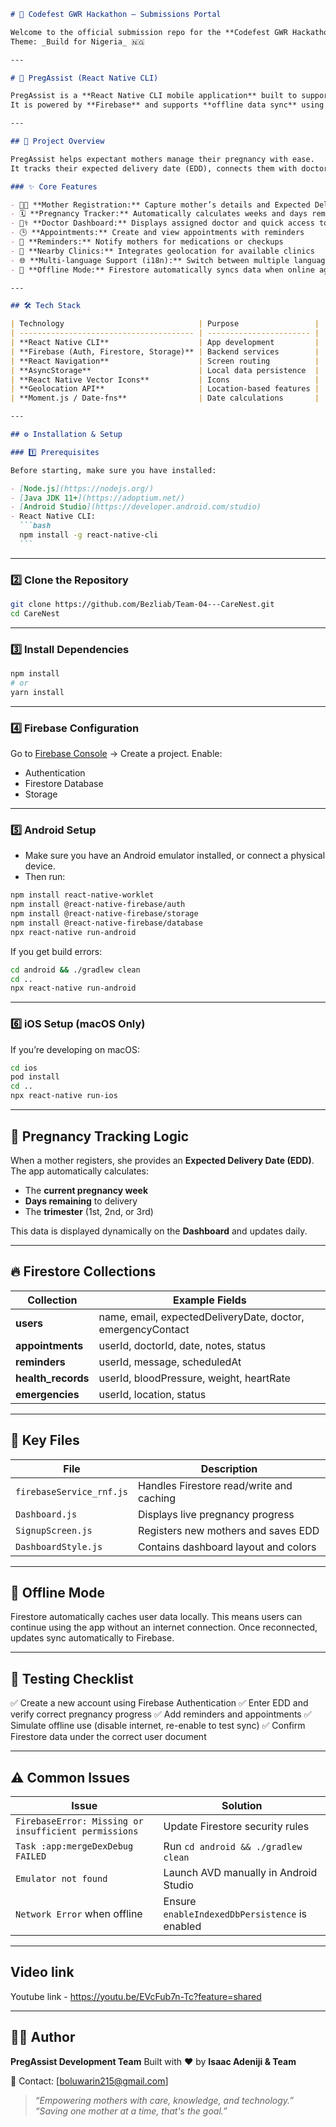 ````markdown
# 🚀 Codefest GWR Hackathon – Submissions Portal

Welcome to the official submission repo for the **Codefest GWR Hackathon**  
Theme: _Build for Nigeria_ 🇳🇬

---

# 🍼 PregAssist (React Native CLI)

PregAssist is a **React Native CLI mobile application** built to support pregnant mothers with features like pregnancy tracking, appointment scheduling, health reminders, and clinic connections.  
It is powered by **Firebase** and supports **offline data sync** using Firestore persistence.

---

## 📖 Project Overview

PregAssist helps expectant mothers manage their pregnancy with ease.  
It tracks their expected delivery date (EDD), connects them with doctors, and provides personalized health information and reminders.

### ✨ Core Features

- 👩‍🍼 **Mother Registration:** Capture mother’s details and Expected Delivery Date (EDD)
- 🗓️ **Pregnancy Tracker:** Automatically calculates weeks and days remaining
- 🧑‍⚕️ **Doctor Dashboard:** Displays assigned doctor and quick access to contact
- 🕒 **Appointments:** Create and view appointments with reminders
- 🔔 **Reminders:** Notify mothers for medications or checkups
- 📍 **Nearby Clinics:** Integrates geolocation for available clinics
- 🌐 **Multi-language Support (i18n):** Switch between multiple languages
- 🛜 **Offline Mode:** Firestore automatically syncs data when online again

---

## 🛠️ Tech Stack

| Technology                              | Purpose                 |
| --------------------------------------- | ----------------------- |
| **React Native CLI**                    | App development         |
| **Firebase (Auth, Firestore, Storage)** | Backend services        |
| **React Navigation**                    | Screen routing          |
| **AsyncStorage**                        | Local data persistence  |
| **React Native Vector Icons**           | Icons                   |
| **Geolocation API**                     | Location-based features |
| **Moment.js / Date-fns**                | Date calculations       |

---

## ⚙️ Installation & Setup

### 1️⃣ Prerequisites

Before starting, make sure you have installed:

- [Node.js](https://nodejs.org/)
- [Java JDK 11+](https://adoptium.net/)
- [Android Studio](https://developer.android.com/studio)
- React Native CLI:
  ```bash
  npm install -g react-native-cli
  ```
````

---

### 2️⃣ Clone the Repository

```bash
git clone https://github.com/Bezliab/Team-04---CareNest.git
cd CareNest
```

---

### 3️⃣ Install Dependencies

```bash
npm install
# or
yarn install
```

---

### 4️⃣ Firebase Configuration

Go to [Firebase Console](https://console.firebase.google.com) → Create a project.
Enable:

- Authentication
- Firestore Database
- Storage

---

### 5️⃣ Android Setup

- Make sure you have an Android emulator installed, or connect a physical device.
- Then run:

```bash
npm install react-native-worklet
npm install @react-native-firebase/auth
npm install @react-native-firebase/storage
npm install @react-native-firebase/database
npx react-native run-android
```

If you get build errors:

```bash
cd android && ./gradlew clean
cd ..
npx react-native run-android
```

---

### 6️⃣ iOS Setup (macOS Only)

If you’re developing on macOS:

```bash
cd ios
pod install
cd ..
npx react-native run-ios
```

---

## 🧮 Pregnancy Tracking Logic

When a mother registers, she provides an **Expected Delivery Date (EDD)**.
The app automatically calculates:

- The **current pregnancy week**
- **Days remaining** to delivery
- The **trimester** (1st, 2nd, or 3rd)

This data is displayed dynamically on the **Dashboard** and updates daily.

---

## 🔥 Firestore Collections

| Collection         | Example Fields                                              |
| ------------------ | ----------------------------------------------------------- |
| **users**          | name, email, expectedDeliveryDate, doctor, emergencyContact |
| **appointments**   | userId, doctorId, date, notes, status                       |
| **reminders**      | userId, message, scheduledAt                                |
| **health_records** | userId, bloodPressure, weight, heartRate                    |
| **emergencies**    | userId, location, status                                    |

---

## 🧩 Key Files

| File                     | Description                              |
| ------------------------ | ---------------------------------------- |
| `firebaseService_rnf.js` | Handles Firestore read/write and caching |
| `Dashboard.js`           | Displays live pregnancy progress         |
| `SignupScreen.js`        | Registers new mothers and saves EDD      |
| `DashboardStyle.js`      | Contains dashboard layout and colors     |

---

## 🔄 Offline Mode

Firestore automatically caches user data locally.
This means users can continue using the app without an internet connection.
Once reconnected, updates sync automatically to Firebase.

---

## 🧪 Testing Checklist

✅ Create a new account using Firebase Authentication
✅ Enter EDD and verify correct pregnancy progress
✅ Add reminders and appointments
✅ Simulate offline use (disable internet, re-enable to test sync)
✅ Confirm Firestore data under the correct user document

---

## ⚠️ Common Issues

| Issue                                                | Solution                                       |
| ---------------------------------------------------- | ---------------------------------------------- |
| `FirebaseError: Missing or insufficient permissions` | Update Firestore security rules                |
| `Task :app:mergeDexDebug FAILED`                     | Run `cd android && ./gradlew clean`            |
| `Emulator not found`                                 | Launch AVD manually in Android Studio          |
| `Network Error` when offline                         | Ensure `enableIndexedDbPersistence` is enabled |

---

## Video link

Youtube link - https://youtu.be/EVcFub7n-Tc?feature=shared

---

## 👨‍💻 Author

**PregAssist Development Team**
Built with ❤️ by **Isaac Adeniji & Team**

📧 Contact: [[boluwarin215@gmail.com](mailto:boluwarin215@gmail.com)]

> _“Empowering mothers with care, knowledge, and technology.”_
> _“Saving one mother at a time, that's the goal.”_
